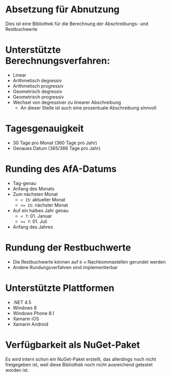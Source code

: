 # Absetzung für Abnutzung

Dies ist eine Bibliothek für die Berechnung der Abschreibungs- und Restbuchwerte

# Unterstützte Berechnungsverfahren:

* Linear
* Arithmetisch degressiv
* Arithmetisch progressiv
* Geometrisch degressiv
* Geometrisch progressiv
* Wechsel von degressiver zu linearer Abschreibung
	* An dieser Stelle ist auch eine prozentuale Abschreibung sinnvoll

# Tagesgenauigkeit

* 30 Tage pro Monat (360 Tage pro Jahr)
* Genaues Datum (365/366 Tage pro Jahr)

# Runding des AfA-Datums

* Tag-genau
* Anfang des Monats
* Zum nächsten Monat
	* ```< 15```: aktueller Monat
	* ```>= 15```: nächster Monat
* Auf ein halbes Jahr genau
	* ```< 7```: 01. Januar
	* ```>= 7```: 01. Juli
* Anfang des Jahres

# Rundung der Restbuchwerte

* Die Restbuchwerte können auf ```0-n``` Nachkommastellen gerundet werden
* Andere Rundungsverfahren sind implementierbar

# Unterstützte Plattformen

* .NET 4.5
* Windows 8
* Windows Phone 8.1
* Xamarin iOS
* Xamarin Android

# Verfügbarkeit als NuGet-Paket

Es wird intern schon ein NuGet-Paket erstellt, das allerdings noch nicht freigegeben ist, weil diese Bibliothek noch nicht ausreichend getestet worden ist.
